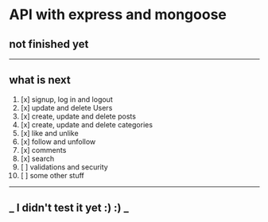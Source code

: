 # API with express and mongoose
## not finished yet
---
## what is next
1. [x] signup, log in and logout
1. [x] update and delete Users
1. [x] create, update and  delete posts
1. [x] create, update and  delete categories
1. [x] like and unlike
1. [x] follow and unfollow
1. [x] comments
1. [x] search
1. [ ] validations and security
1. [ ] some other stuff
---
## _ I didn't test it yet :) :) _
